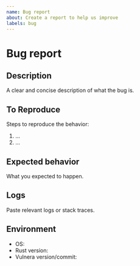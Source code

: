 ```yaml
---
name: Bug report
about: Create a report to help us improve
labels: bug
---
```


# Bug report

## Description

A clear and concise description of what the bug is.

## To Reproduce

Steps to reproduce the behavior:

1. ...
2. ...

## Expected behavior

What you expected to happen.

## Logs

Paste relevant logs or stack traces.

## Environment

- OS:
- Rust version:
- Vulnera version/commit:

